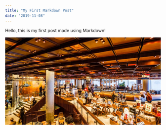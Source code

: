 ```yaml
---
title: "My First Markdown Post"
date: "2019-11-08"
---
```


Hello, this is my first post made using Markdown!

![Starbucks](starbucks_reserve.jpg)